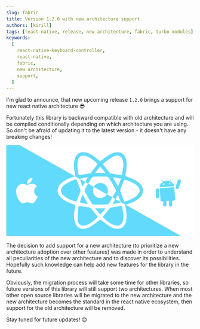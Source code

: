 ```yaml
---
slug: fabric
title: Version 1.2.0 with new architecture support
authors: [kirill]
tags: [react-native, release, new architecture, fabric, turbo modules]
keywords:
  [
    react-native-keyboard-controller,
    react-native,
    fabric,
    new architecture,
    support,
  ]
---
```


I'm glad to announce, that new upcoming release `1.2.0` brings a support for new react native architecture 😎

Fortunately this library is backward compatible with old architecture and will be compiled conditionally depending on which architecture you are using. So don't be afraid of updating it to the latest version - it doesn't have any breaking changes!

![react native logo](./react-native.png)

<!--truncate-->

The decision to add support for a new architecture (to prioritize a new architecture adoption over other features) was made in order to understand all peculiarities of the new architecture and to discover its possibilities. Hopefully such knowledge can help add new features for the library in the future.

Obviously, the migration process will take some time for other libraries, so future versions of this library will still support two architectures. When most other open source libraries will be migrated to the new architecture and the new architecture becomes the standard in the react native ecosystem, then support for the old architecture will be removed.

Stay tuned for future updates! 😊
